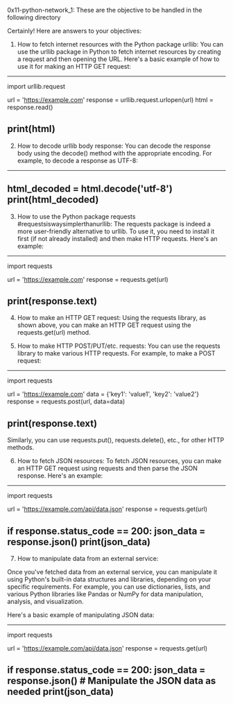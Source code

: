 0x11-python-network_1:
These are the objective to be handled in the following directory

Certainly! Here are answers to your objectives:
1. How to fetch internet resources with the Python package urllib:
You can use the urllib package in Python to fetch internet resources by creating a request and then opening the URL. Here's a basic example of how to use it for making an HTTP GET request:

----------------------------------------------
import urllib.request

url = 'https://example.com'
response = urllib.request.urlopen(url)
html = response.read()

print(html)
-----------------------------------------------

2. How to decode urllib body response:
You can decode the response body using the decode() method with the appropriate encoding. For example, to decode a response as UTF-8:

---------------------------------------------
html_decoded = html.decode('utf-8')
print(html_decoded)
----------------------------------------------

3. How to use the Python package requests #requestsiswaysimplerthanurllib:
The requests package is indeed a more user-friendly alternative to urllib. To use it, you need to install it first (if not already installed) and then make HTTP requests. Here's an example:

---------------------------------------------
import requests

url = 'https://example.com'
response = requests.get(url)

print(response.text)
------------------------------------------------

4. How to make an HTTP GET request:
Using the requests library, as shown above, you can make an HTTP GET request using the requests.get(url) method.

5. How to make HTTP POST/PUT/etc. requests:
You can use the requests library to make various HTTP requests. For example, to make a POST request:

----------------------------------------------------
import requests

url = 'https://example.com'
data = {'key1': 'value1', 'key2': 'value2'}
response = requests.post(url, data=data)

print(response.text)
--------------------------------------------------
Similarly, you can use requests.put(), requests.delete(), etc., for other HTTP methods.

6. How to fetch JSON resources:
To fetch JSON resources, you can make an HTTP GET request using requests and then parse the JSON response. Here's an example:

--------------------------------------
import requests

url = 'https://example.com/api/data.json'
response = requests.get(url)

if response.status_code == 200:
    json_data = response.json()
    print(json_data)
-------------------------------------

7. How to manipulate data from an external service:

Once you've fetched data from an external service, you can manipulate it using Python's built-in data structures and libraries, depending on your specific requirements. For example, you can use dictionaries, lists, and various Python libraries like Pandas or NumPy for data manipulation, analysis, and visualization.

Here's a basic example of manipulating JSON data:

-----------------------------------------------
import requests

url = 'https://example.com/api/data.json'
response = requests.get(url)

if response.status_code == 200:
    json_data = response.json()
    # Manipulate the JSON data as needed
    print(json_data)
----------------------------------------------
